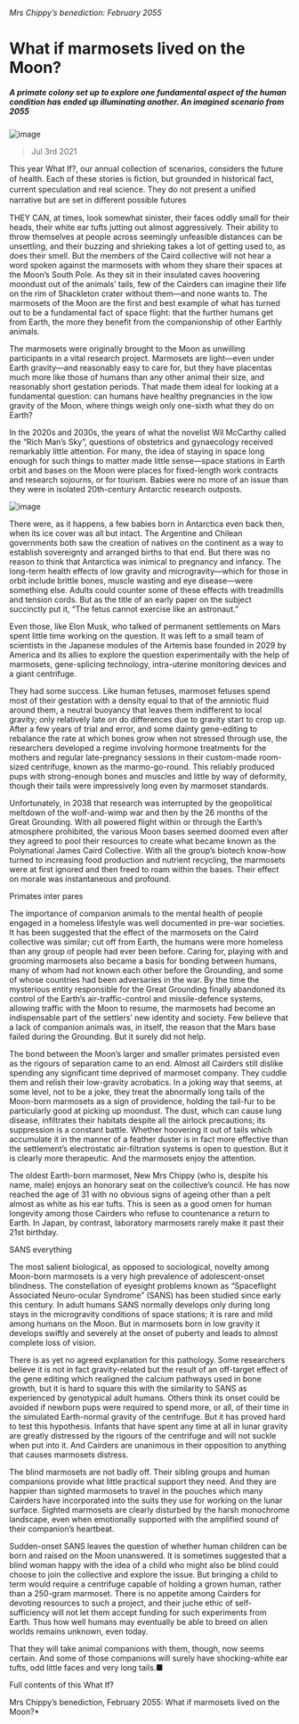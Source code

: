 ###### Mrs Chippy’s benediction: February 2055
# What if marmosets lived on the Moon? 
##### A primate colony set up to explore one fundamental aspect of the human condition has ended up illuminating another. An imagined scenario from 2055 
![image](images/20210703_WID007_0.jpg) 
> Jul 3rd 2021 
 This year What If?, our annual collection of scenarios, considers the future of health. Each of these stories is ﬁction, but grounded in historical fact, current speculation and real science. They do not present a uniﬁed narrative but are set in diﬀerent possible futures
THEY CAN, at times, look somewhat sinister, their faces oddly small for their heads, their white ear tufts jutting out almost aggressively. Their ability to throw themselves at people across seemingly unfeasible distances can be unsettling, and their buzzing and shrieking takes a lot of getting used to, as does their smell. But the members of the Caird collective will not hear a word spoken against the marmosets with whom they share their spaces at the Moon’s South Pole. As they sit in their insulated caves hoovering moondust out of the animals’ tails, few of the Cairders can imagine their life on the rim of Shackleton crater without them—and none wants to. The marmosets of the Moon are the first and best example of what has turned out to be a fundamental fact of space flight: that the further humans get from Earth, the more they benefit from the companionship of other Earthly animals.
The marmosets were originally brought to the Moon as unwilling participants in a vital research project. Marmosets are light—even under Earth gravity—and reasonably easy to care for, but they have placentas much more like those of humans than any other animal their size, and reasonably short gestation periods. That made them ideal for looking at a fundamental question: can humans have healthy pregnancies in the low gravity of the Moon, where things weigh only one-sixth what they do on Earth?

In the 2020s and 2030s, the years of what the novelist Wil McCarthy called the “Rich Man’s Sky”, questions of obstetrics and gynaecology received remarkably little attention. For many, the idea of staying in space long enough for such things to matter made little sense—space stations in Earth orbit and bases on the Moon were places for fixed-length work contracts and research sojourns, or for tourism. Babies were no more of an issue than they were in isolated 20th-century Antarctic research outposts.
![image](images/20210703_wic003.png) 

There were, as it happens, a few babies born in Antarctica even back then, when its ice cover was all but intact. The Argentine and Chilean governments both saw the creation of natives on the continent as a way to establish sovereignty and arranged births to that end. But there was no reason to think that Antarctica was inimical to pregnancy and infancy. The long-term health effects of low gravity and microgravity—which for those in orbit include brittle bones, muscle wasting and eye disease—were something else. Adults could counter some of these effects with treadmills and tension cords. But as the title of an early paper on the subject succinctly put it, “The fetus cannot exercise like an astronaut.”
Even those, like Elon Musk, who talked of permanent settlements on Mars spent little time working on the question. It was left to a small team of scientists in the Japanese modules of the Artemis base founded in 2029 by America and its allies to explore the question experimentally with the help of marmosets, gene-splicing technology, intra-uterine monitoring devices and a giant centrifuge.
They had some success. Like human fetuses, marmoset fetuses spend most of their gestation with a density equal to that of the amniotic fluid around them, a neutral buoyancy that leaves them indifferent to local gravity; only relatively late on do differences due to gravity start to crop up. After a few years of trial and error, and some dainty gene-editing to rebalance the rate at which bones grow when not stressed through use, the researchers developed a regime involving hormone treatments for the mothers and regular late-pregnancy sessions in their custom-made room-sized centrifuge, known as the marmo-go-round. This reliably produced pups with strong-enough bones and muscles and little by way of deformity, though their tails were impressively long even by marmoset standards.
Unfortunately, in 2038 that research was interrupted by the geopolitical meltdown of the wolf-and-wimp war and then by the 26 months of the Great Grounding. With all powered flight within or through the Earth’s atmosphere prohibited, the various Moon bases seemed doomed even after they agreed to pool their resources to create what became known as the Polynational James Caird Collective. With all the group’s biotech know-how turned to increasing food production and nutrient recycling, the marmosets were at first ignored and then freed to roam within the bases. Their effect on morale was instantaneous and profound.
Primates inter pares
The importance of companion animals to the mental health of people engaged in a homeless lifestyle was well documented in pre-war societies. It has been suggested that the effect of the marmosets on the Caird collective was similar; cut off from Earth, the humans were more homeless than any group of people had ever been before. Caring for, playing with and grooming marmosets also became a basis for bonding between humans, many of whom had not known each other before the Grounding, and some of whose countries had been adversaries in the war. By the time the mysterious entity responsible for the Great Grounding finally abandoned its control of the Earth’s air-traffic-control and missile-defence systems, allowing traffic with the Moon to resume, the marmosets had become an indispensable part of the settlers’ new identity and society. Few believe that a lack of companion animals was, in itself, the reason that the Mars base failed during the Grounding. But it surely did not help.
The bond between the Moon’s larger and smaller primates persisted even as the rigours of separation came to an end. Almost all Cairders still dislike spending any significant time deprived of marmoset company. They cuddle them and relish their low-gravity acrobatics. In a joking way that seems, at some level, not to be a joke, they treat the abnormally long tails of the Moon-born marmosets as a sign of providence, holding the tail-fur to be particularly good at picking up moondust. The dust, which can cause lung disease, infiltrates their habitats despite all the airlock precautions; its suppression is a constant battle. Whether hoovering it out of tails which accumulate it in the manner of a feather duster is in fact more effective than the settlement’s electrostatic air-filtration systems is open to question. But it is clearly more therapeutic. And the marmosets enjoy the attention.
The oldest Earth-born marmoset, New Mrs Chippy (who is, despite his name, male) enjoys an honorary seat on the collective’s council. He has now reached the age of 31 with no obvious signs of ageing other than a pelt almost as white as his ear tufts. This is seen as a good omen for human longevity among those Cairders who refuse to countenance a return to Earth. In Japan, by contrast, laboratory marmosets rarely make it past their 21st birthday.
SANS everything
The most salient biological, as opposed to sociological, novelty among Moon-born marmosets is a very high prevalence of adolescent-onset blindness. The constellation of eyesight problems known as “Spaceflight Associated Neuro-ocular Syndrome” (SANS) has been studied since early this century. In adult humans SANS normally develops only during long stays in the microgravity conditions of space stations; it is rare and mild among humans on the Moon. But in marmosets born in low gravity it develops swiftly and severely at the onset of puberty and leads to almost complete loss of vision.
There is as yet no agreed explanation for this pathology. Some researchers believe it is not in fact gravity-related but the result of an off-target effect of the gene editing which realigned the calcium pathways used in bone growth, but it is hard to square this with the similarity to SANS as experienced by genotypical adult humans. Others think its onset could be avoided if newborn pups were required to spend more, or all, of their time in the simulated Earth-normal gravity of the centrifuge. But it has proved hard to test this hypothesis. Infants that have spent any time at all in lunar gravity are greatly distressed by the rigours of the centrifuge and will not suckle when put into it. And Cairders are unanimous in their opposition to anything that causes marmosets distress.
The blind marmosets are not badly off. Their sibling groups and human companions provide what little practical support they need. And they are happier than sighted marmosets to travel in the pouches which many Cairders have incorporated into the suits they use for working on the lunar surface. Sighted marmosets are clearly disturbed by the harsh monochrome landscape, even when emotionally supported with the amplified sound of their companion’s heartbeat.
Sudden-onset SANS leaves the question of whether human children can be born and raised on the Moon unanswered. It is sometimes suggested that a blind woman happy with the idea of a child who might also be blind could choose to join the collective and explore the issue. But bringing a child to term would require a centrifuge capable of holding a grown human, rather than a 250-gram marmoset. There is no appetite among Cairders for devoting resources to such a project, and their juche ethic of self-sufficiency will not let them accept funding for such experiments from Earth. Thus how well humans may eventually be able to breed on alien worlds remains unknown, even today.
That they will take animal companions with them, though, now seems certain. And some of those companions will surely have shocking-white ear tufts, odd little faces and very long tails.■
Full contents of this What If?





Mrs Chippy’s benediction, February 2055: What if marmosets lived on the Moon?*



